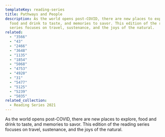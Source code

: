 ```yaml
---
templateKey: reading-series
title: Pathways and People
description: As the world opens post-COVID, there are new places to explore,
  food and drink to taste, and memories to savor. This edition of the reading
  series focuses on travel, sustenance, and the joys of the natural.
related:
  - "3566"
  - "43"
  - "2466"
  - "3648"
  - "1135"
  - "1854"
  - "5068"
  - "4753"
  - "4920"
  - "31"
  - "5477"
  - "5125"
  - "5239"
  - "5035"
related_collection:
  - Reading Series 2021
---
```

As the world opens post-COVID, there are new places to explore, food and drink to taste, and memories to savor. This edition of the reading series focuses on travel, sustenance, and the joys of the natural.